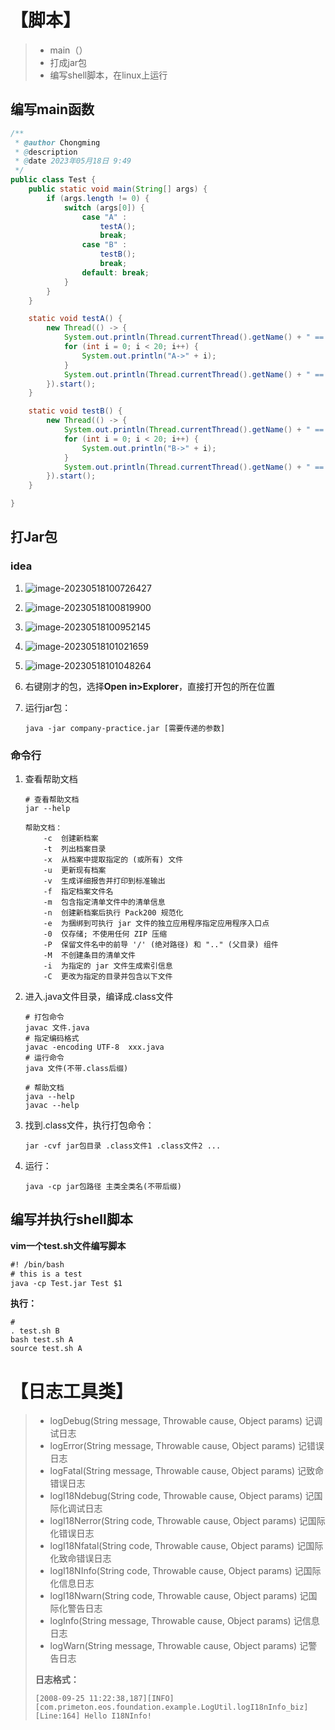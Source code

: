 # 【脚本】

> - main（）
> - 打成jar包
> - 编写shell脚本，在linux上运行

## 编写main函数

```java
/**
 * @author Chongming
 * @description
 * @date 2023年05月18日 9:49
 */
public class Test {
    public static void main(String[] args) {
        if (args.length != 0) {
            switch (args[0]) {
                case "A" :
                    testA();
                    break;
                case "B" :
                    testB();
                    break;
                default: break;
            }
        }
    }

    static void testA() {
        new Thread(() -> {
            System.out.println(Thread.currentThread().getName() + " == Astart");
            for (int i = 0; i < 20; i++) {
                System.out.println("A->" + i);
            }
            System.out.println(Thread.currentThread().getName() + " == Aend");
        }).start();
    }

    static void testB() {
        new Thread(() -> {
            System.out.println(Thread.currentThread().getName() + " == Bstart");
            for (int i = 0; i < 20; i++) {
                System.out.println("B->" + i);
            }
            System.out.println(Thread.currentThread().getName() + " == Bend");
        }).start();
    }

}
```

## 打Jar包

### idea

1. ![image-20230518100726427](https://chongming-images.oss-cn-hangzhou.aliyuncs.com/images-masterimage-20230518100726427.png)

2. ![image-20230518100819900](https://chongming-images.oss-cn-hangzhou.aliyuncs.com/images-masterimage-20230518100819900.png)

3. ![image-20230518100952145](https://chongming-images.oss-cn-hangzhou.aliyuncs.com/images-masterimage-20230518100952145.png)

4. ![image-20230518101021659](https://chongming-images.oss-cn-hangzhou.aliyuncs.com/images-masterimage-20230518101021659.png)

5. ![image-20230518101048264](https://chongming-images.oss-cn-hangzhou.aliyuncs.com/images-masterimage-20230518101048264.png)

6. 右键刚才的包，选择**Open in>Explorer**，直接打开包的所在位置

7. 运行jar包：

   ```shell
   java -jar company-practice.jar [需要传递的参数]
   ```

### 命令行

1. 查看帮助文档

   ```shell
   # 查看帮助文档
   jar --help
   
   帮助文档：
       -c  创建新档案
       -t  列出档案目录
       -x  从档案中提取指定的 (或所有) 文件
       -u  更新现有档案
       -v  生成详细报告并打印到标准输出
       -f  指定档案文件名
       -m  包含指定清单文件中的清单信息
       -n  创建新档案后执行 Pack200 规范化
       -e  为捆绑到可执行 jar 文件的独立应用程序指定应用程序入口点
       -0  仅存储; 不使用任何 ZIP 压缩
       -P  保留文件名中的前导 '/' (绝对路径) 和 ".." (父目录) 组件
       -M  不创建条目的清单文件
       -i  为指定的 jar 文件生成索引信息
       -C  更改为指定的目录并包含以下文件
   ```

2. 进入.java文件目录，编译成.class文件

   ```shell
   # 打包命令
   javac 文件.java
   # 指定编码格式
   javac -encoding UTF-8  xxx.java
   # 运行命令
   java 文件(不带.class后缀)
   
   # 帮助文档
   java --help
   javac --help
   ```

3. 找到.class文件，执行打包命令：

   ```shell
   jar -cvf jar包目录 .class文件1 .class文件2 ...
   ```

4. 运行：

   ```shell
   java -cp jar包路径 主类全类名(不带后缀)
   ```

## 编写并执行shell脚本

**vim一个test.sh文件编写脚本**

```txt
#! /bin/bash
# this is a test
java -cp Test.jar Test $1
```

**执行：**

```shell
#  
. test.sh B
bash test.sh A
source test.sh A
```



# 【日志工具类】

> - logDebug(String message, Throwable cause, Object params) 记调试日志 
> - logError(String message, Throwable cause, Object params) 记错误日志 
> - logFatal(String message, Throwable cause, Object params) 记致命错误日志 
> - logI18Ndebug(String code, Throwable cause, Object params) 记国际化调试日志 
> - logI18Nerror(String code, Throwable cause, Object params) 记国际化错误日志 
> - logI18Nfatal(String code, Throwable cause, Object params) 记国际化致命错误日志 
> - logI18NInfo(String code, Throwable cause, Object params) 记国际化信息日志 
> - logI18Nwarn(String code, Throwable cause, Object params) 记国际化警告日志 
> - logInfo(String message, Throwable cause, Object params) 记信息日志 
> - logWarn(String message, Throwable cause, Object params) 记警告日志 
>
> **日志格式：**
>
> ```
> [2008-09-25 11:22:38,187][INFO][com.primeton.eos.foundation.example.LogUtil.logI18nInfo_biz][Line:164] Hello I18NInfo!
> ```
>
> 

